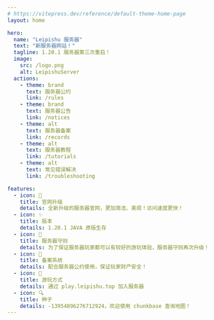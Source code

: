 ```yaml
---
# https://vitepress.dev/reference/default-theme-home-page
layout: home

hero:
  name: "Leipishu 服务器"
  text: "新服务器网站！"
  tagline: 1.20.1 服务器第三次重启！
  image:
    src: /logo.png
    alt: LeipishuServer
  actions:
    - theme: brand
      text: 服务器公约
      link: /rules
    - theme: brand
      text: 服务器公告
      link: /notices
    - theme: alt
      text: 服务器备案
      link: /records
    - theme: alt
      text: 服务器教程
      link: /tutorials
    - theme: alt
      text: 常见错误解决
      link: /troubleshooting

features:
  - icon: 🚀
    title: 官网升级
    details: 全新升级的服务器官网，更加简洁、美观！访问速度更快！
  - icon: ✨
    title: 版本
    details: 1.20.1 JAVA 原版生存
  - icon: 📝
    title: 服务器守则
    details: 为了保证服务器玩家都可以有较好的游玩体验，服务器守则再次升级！
  - icon: 📌
    title: 备案系统
    details: 配合服务器公约使用，保证玩家财产安全！
  - icon: 🎉
    title: 游玩方式
    details: 通过 play.leipishu.top 加入服务器
  - icon: 🔍
    title: 种子
    details: -13954896276712924，欢迎使用 chunkbase 查询地图！
---
```

